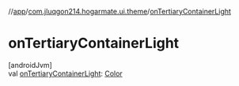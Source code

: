 //[app](../../index.md)/[com.jluqgon214.hogarmate.ui.theme](index.md)/[onTertiaryContainerLight](on-tertiary-container-light.md)

# onTertiaryContainerLight

[androidJvm]\
val [onTertiaryContainerLight](on-tertiary-container-light.md): [Color](https://developer.android.com/reference/kotlin/androidx/compose/ui/graphics/Color.html)
